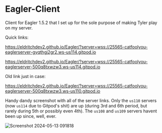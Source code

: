 # Eagler-Client
Client for Eagler 1.5.2 that I set up for the sole purpose of making Tyler play on my server.

Quick links:

https://eldritchdev2.github.io/Eagler/?server=wss://25565-catfoolyou-eaglerserver-gyqthgj2gr2.ws-us114.gitpod.io

https://eldritchdev2.github.io/Eagler/?server=wss://25565-catfoolyou-eaglerserver-500q8txwzw3.ws-us114.gitpod.io

Old link just in case:

https://eldritchdev2.github.io/Eagler/?server=wss://25565-catfoolyou-eaglerserver-500q8txwzw3.ws-us110.gitpod.io

Handy dandy screenshot with all of the server links. Only the `us110` servers (now `us114` due to Gitpod's shit) are up (during 3rd and 6th period, but rarely during 5th or possibly even 4th). The `us108` and `us109` servers havent been up since, well, ever.


![Screenshot 2024-05-13 091818](https://github.com/CFYdev/Eagler/assets/165909092/1e5c2155-0f1c-4d62-8b16-9e1bef21335c)
